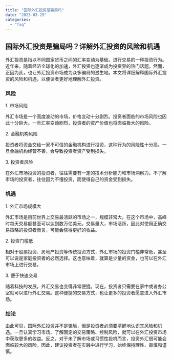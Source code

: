 ```yaml
---
title: "国际外汇投资是骗局吗"
date: "2023-03-29"
categories: 
  - "faq"
---
```


## 国际外汇投资是骗局吗？详解外汇投资的风险和机遇

外汇投资是指以不同国家货币之间的汇率变动为基础，进行交易的一种投资行为。近年来，随着经济全球化的加速，外汇投资也逐渐成为投资界的热门话题。然而，正因为此，也让外汇投资市场成为众多骗局的滋生地。本文将详细解释国际外汇投资的风险和机遇，以便读者更好地理解外汇投资。

### 风险

1\. 市场风险

外汇市场是一个高度波动的市场，价格变动十分剧烈。投资者面临的市场风险也因此十分巨大。一旦汇率变动剧烈，投资者的资产价值也将面临极大的风险。

2\. 金融机构风险

投资者将资金交给一家不可信的金融机构进行投资，这种行为的风险性十分高。一旦金融机构经营不善，会导致投资者资产受到损失。

3\. 投资者风险

在外汇市场投资的投资者，往往需要有一定的技术分析能力和市场洞察力。不了解市场的投资者，往往因为不懂投资，而使得自己的资金受到损失。

### 机遇

1\. 外汇市场规模大

外汇市场是目前世界上交易最活跃的市场之一，规模非常大。在这个市场中，高峰时每天交易额甚至可以达到数万亿美元。交易量大，市场活跃，因此对使用正确交易策略的投资者而言，可能会获得更好的收益。

2\. 投资门槛低

相对于股票投资、房地产投资等传统投资方式，外汇市场的投资门槛非常低，甚至可以说是家庭投资者的必然选择。这也意味着，就算是少量的资金，也可以在外汇市场上进行交易。

3\. 便于快速交易

随着科技的发展，外汇交易也变得非常便捷。现在，投资者只需要在家中或者办公室就可以进行外汇交易。这种便捷的交易方式，也让更多的投资者愿意进入外汇市场。

### 结论

由此可见，国际外汇投资并不是骗局，但是投资者必须要清醒地认识其风险和机遇。一旦认真学习市场、了解固定的交易策略、控制风险，就可以在外汇投资市场中获取更多的收益。反之，对于未了解市场或习惯性投机而言，投资外汇很可能会面临较大的风险。因此，建议投资者在实践中进行学习，始终保持理性、审慎和谨慎。
